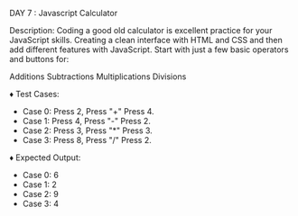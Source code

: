 DAY 7 : Javascript Calculator

Description: 
Coding a good old calculator is excellent practice for your JavaScript skills. Creating a clean interface with HTML and CSS and then add different features with JavaScript.
Start with just a few basic operators and buttons for:

Additions
Subtractions
Multiplications
Divisions

♦ Test Cases:
- Case 0: Press 2, Press "+" Press 4.
- Case 1: Press 4, Press "-" Press 2.
- Case 2: Press 3, Press "*" Press 3.
- Case 3: Press 8, Press "/" Press 2.


♦ Expected Output:
- Case 0: 6
- Case 1: 2
- Case 2: 9
- Case 3: 4
